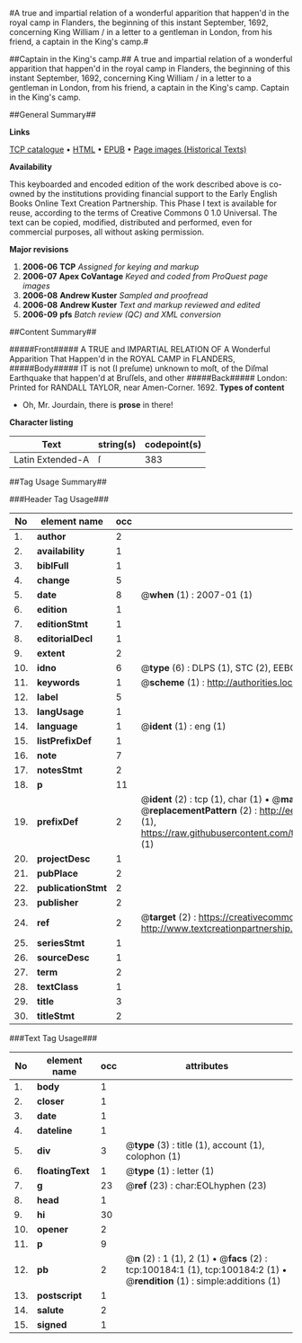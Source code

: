 #A true and impartial relation of a wonderful apparition that happen'd in the royal camp in Flanders, the beginning of this instant September, 1692, concerning King William / in a letter to a gentleman in London, from his friend, a captain in the King's camp.#

##Captain in the King's camp.##
A true and impartial relation of a wonderful apparition that happen'd in the royal camp in Flanders, the beginning of this instant September, 1692, concerning King William / in a letter to a gentleman in London, from his friend, a captain in the King's camp.
Captain in the King's camp.

##General Summary##

**Links**

[TCP catalogue](http://www.ota.ox.ac.uk/tcp/)  • 
[HTML](http://tei.it.ox.ac.uk/tcp/Texts-HTML/free/A63/A63405.html)  • 
[EPUB](http://tei.it.ox.ac.uk/tcp/Texts-EPUB/free/A63/A63405.epub) • 
[Page images (Historical Texts)](https://data.historicaltexts.jisc.ac.uk/view?pubId=eebo-13550941e&pageId=eebo-13550941e-100184-1)

**Availability**

This keyboarded and encoded edition of the
	       work described above is co-owned by the institutions
	       providing financial support to the Early English Books
	       Online Text Creation Partnership. This Phase I text is
	       available for reuse, according to the terms of Creative
	       Commons 0 1.0 Universal. The text can be copied,
	       modified, distributed and performed, even for
	       commercial purposes, all without asking permission.

**Major revisions**

1. __2006-06__ __TCP__ *Assigned for keying and markup*
1. __2006-07__ __Apex CoVantage__ *Keyed and coded from ProQuest page images*
1. __2006-08__ __Andrew Kuster__ *Sampled and proofread*
1. __2006-08__ __Andrew Kuster__ *Text and markup reviewed and edited*
1. __2006-09__ __pfs__ *Batch review (QC) and XML conversion*

##Content Summary##

#####Front#####
A TRUE and IMPARTIAL RELATION OF A Wonderful Apparition That Happen'd in the ROYAL CAMP in FLANDERS,
#####Body#####
IT is not (I preſume) unknown to moſt, of the Diſmal Earthquake that happen'd at Bruſſels, and other
#####Back#####
London: Printed for RANDALL TAYLOR, near Amen-Corner. 1692.
**Types of content**

  * Oh, Mr. Jourdain, there is **prose** in there!

**Character listing**


|Text|string(s)|codepoint(s)|
|---|---|---|
|Latin Extended-A|ſ|383|

##Tag Usage Summary##

###Header Tag Usage###

|No|element name|occ|attributes|
|---|---|---|---|
|1.|__author__|2||
|2.|__availability__|1||
|3.|__biblFull__|1||
|4.|__change__|5||
|5.|__date__|8| @__when__ (1) : 2007-01 (1)|
|6.|__edition__|1||
|7.|__editionStmt__|1||
|8.|__editorialDecl__|1||
|9.|__extent__|2||
|10.|__idno__|6| @__type__ (6) : DLPS (1), STC (2), EEBO-CITATION (1), OCLC (1), VID (1)|
|11.|__keywords__|1| @__scheme__ (1) : http://authorities.loc.gov/ (1)|
|12.|__label__|5||
|13.|__langUsage__|1||
|14.|__language__|1| @__ident__ (1) : eng (1)|
|15.|__listPrefixDef__|1||
|16.|__note__|7||
|17.|__notesStmt__|2||
|18.|__p__|11||
|19.|__prefixDef__|2| @__ident__ (2) : tcp (1), char (1)  •  @__matchPattern__ (2) : ([0-9\-]+):([0-9IVX]+) (1), (.+) (1)  •  @__replacementPattern__ (2) : http://eebo.chadwyck.com/downloadtiff?vid=$1&page=$2 (1), https://raw.githubusercontent.com/textcreationpartnership/Texts/master/tcpchars.xml#$1 (1)|
|20.|__projectDesc__|1||
|21.|__pubPlace__|2||
|22.|__publicationStmt__|2||
|23.|__publisher__|2||
|24.|__ref__|2| @__target__ (2) : https://creativecommons.org/publicdomain/zero/1.0/ (1), http://www.textcreationpartnership.org/docs/. (1)|
|25.|__seriesStmt__|1||
|26.|__sourceDesc__|1||
|27.|__term__|2||
|28.|__textClass__|1||
|29.|__title__|3||
|30.|__titleStmt__|2||


###Text Tag Usage###

|No|element name|occ|attributes|
|---|---|---|---|
|1.|__body__|1||
|2.|__closer__|1||
|3.|__date__|1||
|4.|__dateline__|1||
|5.|__div__|3| @__type__ (3) : title (1), account (1), colophon (1)|
|6.|__floatingText__|1| @__type__ (1) : letter (1)|
|7.|__g__|23| @__ref__ (23) : char:EOLhyphen (23)|
|8.|__head__|1||
|9.|__hi__|30||
|10.|__opener__|2||
|11.|__p__|9||
|12.|__pb__|2| @__n__ (2) : 1 (1), 2 (1)  •  @__facs__ (2) : tcp:100184:1 (1), tcp:100184:2 (1)  •  @__rendition__ (1) : simple:additions (1)|
|13.|__postscript__|1||
|14.|__salute__|2||
|15.|__signed__|1||
